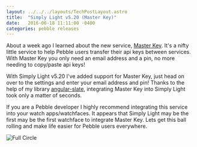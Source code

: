 ```yaml
---
layout: ../../../layouts/TechPostLayout.astro
title:  "Simply Light v5.20 (Master Key)"
date:   2016-06-18 11:11:00 -0400
categories: pebble releases
---
```


About a week ago I learned about the new service, [Master Key](https://www.pmkey.xyz/).
It's a nifty little service to help Pebble users transfer their api keys between
services. With Master Key you only need an email address and a pin, no more needing
to copy/paste api keys!

With Simply Light v5.20 I've added support for Master Key, just head on over to
the settings and enter your email address and pin! Thanks to the help of my
library [angular-slate](https://github.com/bhdouglass/angular-slate), integrating
Master Key into Simply Light took only a matter of seconds.

If you are a Pebble developer I highly recommend integrating this service into
your watch apps/watchfaces. It appears that Simply Light may be the first may be
the first watchface to integrate Master Key. Lets get this ball rolling and make
life easier for Pebble users everywhere.

![Full Circle](/images/blog/simply-light/master-key.png)
